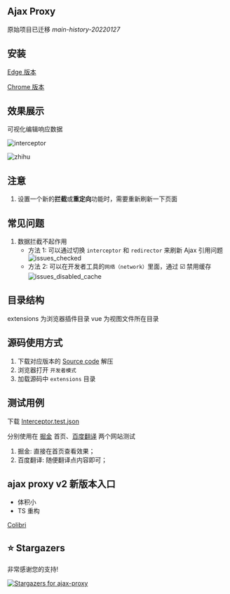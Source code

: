 ## Ajax Proxy

原始项目已迁移 _main-history-20220127_

## 安装

[Edge 版本](https://microsoftedge.microsoft.com/addons/detail/ajax-proxy/iladajdkobpmadjfpeginhngnneaoefi)

[Chrome 版本](https://chrome.google.com/webstore/detail/ajax-proxy/jbikjaejnjfbloojafllmdiknfndgljo)

## 效果展示

可视化编辑响应数据

![interceptor](https://github.com/g0ngjie/ajax-proxy/wiki/images/interceptor-1.png)

![zhihu](https://github.com/g0ngjie/ajax-proxy/wiki/images/zhihu-ajaxproxy.png)

## 注意

1. 设置一个新的**拦截**或**重定向**功能时，需要重新刷新一下页面

## 常见问题

1. 数据拦截不起作用
   - 方法 1: 可以通过切换 `interceptor` 和 `redirector` 来刷新 Ajax 引用问题
     ![issues_checked](https://github.com/g0ngjie/ajax-proxy/wiki/images/issues_checked.png)
   - 方法 2: 可以在开发者工具的`网络（network）`里面，通过 ☑️ 禁用缓存
     ![issues_disabled_cache](https://github.com/g0ngjie/ajax-proxy/wiki/images/issues_disabled_cache.png)

## 目录结构

extensions 为浏览器插件目录
vue 为视图文件所在目录

## 源码使用方式

1. 下载对应版本的 [Source code](https://github.com/g0ngjie/ajax-proxy/releases) 解压
2. 浏览器打开 `开发者模式`
3. 加载源码中 `extensions` 目录

## 测试用例

下载 [Interceptor.test.json](https://github.com/g0ngjie/ajax-proxy/blob/main/Interceptor.test.json)

分别使用在 [掘金](https://juejin.cn/) 首页、[百度翻译](https://fanyi.baidu.com/) 两个网站测试

1. 掘金: 直接在首页查看效果；
2. 百度翻译: 随便翻译点内容即可；

## ajax proxy v2 新版本入口

- 体积小
- TS 重构

[Colibri](https://github.com/g0ngjie/colibri)

## ⭐ Stargazers

非常感谢您的支持!

[![Stargazers for ajax-proxy](https://reporoster.com/stars/g0ngjie/ajax-proxy)](https://github.com/g0ngjie/ajax-proxy/stargazers)
